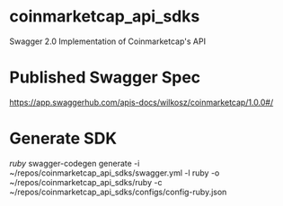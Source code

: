 # coinmarketcap_api_sdks
Swagger 2.0 Implementation of Coinmarketcap's API

# Published Swagger Spec
https://app.swaggerhub.com/apis-docs/wilkosz/coinmarketcap/1.0.0#/

# Generate SDK

*ruby*
swagger-codegen generate -i ~/repos/coinmarketcap_api_sdks/swagger.yml -l ruby -o ~/repos/coinmarketcap_api_sdks/ruby -c ~/repos/coinmarketcap_api_sdks/configs/config-ruby.json
